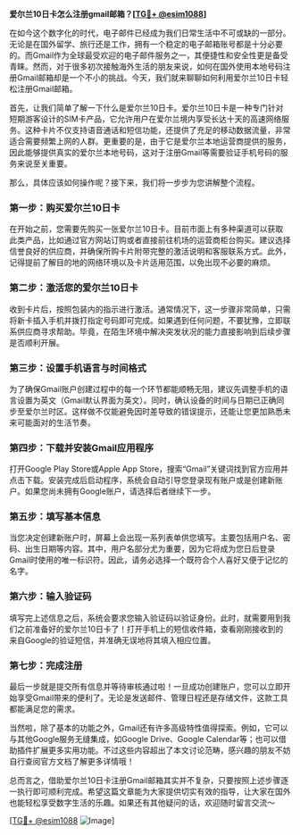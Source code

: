 **爱尔兰10日卡怎么注册gmail邮箱？[[TG💪+ @esim1088](https://t.me/s/esim1088)]**

在如今这个数字化的时代，电子邮件已经成为我们日常生活中不可或缺的一部分。无论是在国外留学、旅行还是工作，拥有一个稳定的电子邮箱账号都是十分必要的。而Gmail作为全球最受欢迎的电子邮件服务之一，其便捷性和安全性更是备受青睐。然而，对于很多初次接触海外生活的朋友来说，如何在国外使用本地号码注册Gmail邮箱却是一个不小的挑战。今天，我们就来聊聊如何利用爱尔兰10日卡轻松注册Gmail邮箱。

首先，让我们简单了解一下什么是爱尔兰10日卡。爱尔兰10日卡是一种专门针对短期游客设计的SIM卡产品，它允许用户在爱尔兰境内享受长达十天的高速网络服务。这种卡片不仅支持语音通话和短信功能，还提供了充足的移动数据流量，非常适合需要频繁上网的人群。更重要的是，由于它是爱尔兰本地运营商提供的服务，因此能够提供真实的爱尔兰本地号码，这对于注册Gmail等需要验证手机号码的服务来说至关重要。

那么，具体应该如何操作呢？接下来，我们将一步步为您讲解整个流程。

### 第一步：购买爱尔兰10日卡

在开始之前，您需要先购买一张爱尔兰10日卡。目前市面上有多种渠道可以获取此类产品，比如通过官方网站订购或者直接前往机场的运营商柜台购买。建议选择信誉良好的供应商，并确保所购卡片附带完整的激活说明和客服联系方式。此外，记得提前了解目的地的网络环境以及卡片适用范围，以免出现不必要的麻烦。

### 第二步：激活您的爱尔兰10日卡

收到卡片后，按照包装内的指示进行激活。通常情况下，这一步骤非常简单，只需将新卡插入手机并拨打指定号码即可完成。如果遇到任何问题，不要犹豫，立即联系供应商寻求帮助。毕竟，在陌生环境中解决突发状况的能力直接影响到后续步骤是否顺利开展。

### 第三步：设置手机语言与时间格式

为了确保Gmail账户创建过程中的每一个环节都能顺畅无阻，建议先调整手机的语言设置为英文（Gmail默认界面为英文）。同时，确认设备的时间与日期已正确同步至爱尔兰时区。这样做不仅能避免因时差导致的错误提示，还能让您更加熟悉未来可能面对的生活节奏。

### 第四步：下载并安装Gmail应用程序

打开Google Play Store或Apple App Store，搜索“Gmail”关键词找到官方应用并点击下载。安装完成后启动程序，系统会自动引导您登录现有账户或是创建新账户。如果您尚未拥有Google账户，请选择后者继续下一步。

### 第五步：填写基本信息

当您决定创建新账户时，屏幕上会出现一系列表单供您填写。主要包括用户名、密码、出生日期等内容。其中，用户名部分尤为重要，因为它将成为您日后登录Gmail时使用的唯一标识符。因此，请务必选择一个既符合个人喜好又便于记忆的名字。

### 第六步：输入验证码

填写完上述信息之后，系统会要求您输入验证码以验证身份。此时，就需要用到我们之前准备好的爱尔兰10日卡了！打开手机上的短信收件箱，查看刚刚接收到的来自Google的验证短信，并准确无误地将其填入相应位置。

### 第七步：完成注册

最后一步就是提交所有信息并等待审核通过啦！一旦成功创建账户，您可以立即开始享受Gmail带来的便利了。无论是发送邮件、管理日程还是存储文件，这款工具都能满足您的需求。

当然啦，除了基本的功能之外，Gmail还有许多高级特性值得探索。例如，它可以与其他Google服务无缝集成，如Google Drive、Google Calendar等；也可以借助插件扩展更多实用功能。不过这些内容超出了本文讨论范畴，感兴趣的朋友不妨自行查阅官方文档了解更多详情哦！

总而言之，借助爱尔兰10日卡注册Gmail邮箱其实并不复杂，只要按照上述步骤逐一执行即可顺利完成。希望这篇文章能为大家提供切实有效的指导，让大家在国外也能轻松享受数字生活的乐趣。如果还有其他疑问的话，欢迎随时留言交流～ 

[[TG💪+ @esim1088](https://t.me/s/esim1088) ![Image](https://i.postimg.cc/4NQfJmqS/Snipaste-2025-05-13-00-14-12.png)]